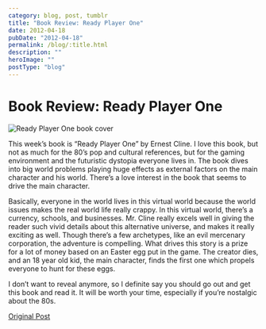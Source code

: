 ```yaml
---
category: blog, post, tumblr
title: "Book Review: Ready Player One"
date: 2012-04-18
pubDate: "2012-04-18"
permalink: /blog/:title.html
description: ""
heroImage: ""
postType: "blog"
---
```


# Book Review: Ready Player One

![Ready Player One book cover](http://68.media.tumblr.com/tumblr_m2ahw4TjVX1qz81kho1_250.jpg)

This week’s book is “Ready Player One” by Ernest Cline. I love this book, but not as much for the 80’s pop and cultural references, but for the gaming environment and the futuristic dystopia everyone lives in. The book dives into big world problems playing huge effects as external factors on the main character and his world. There’s a love interest in the book that seems to drive the main character.

Basically, everyone in the world lives in this virtual world because the world issues makes the real world life really crappy. In this virtual world, there’s a currency, schools, and businesses. Mr. Cline really excels well in giving the reader such vivid details about this alternative universe, and makes it really exciting as well. Though there’s a few archetypes, like an evil mercenary corporation, the adventure is compelling. What drives this story is a prize for a lot of money based on an Easter egg put in the game. The creator dies, and an 18 year old kid, the main character, finds the first one which propels everyone to hunt for these eggs.

I don’t want to reveal anymore, so I definite say you should go out and get this book and read it. It will be worth your time, especially if you’re nostalgic about the 80s.

[Original Post](http://jermspeaks.com/post/21329643714/this-weeks-book-is-ready-player-one-by-ernest)
